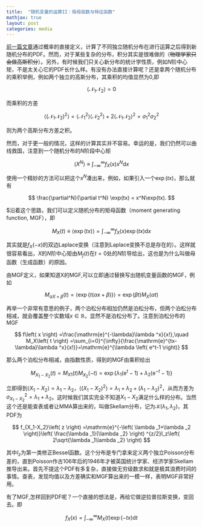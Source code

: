 ```yaml
---
title:  "随机变量的运算II：矩母函数与特征函数"
mathjax: true
layout: post
categories: media
---
```


[前一篇文章](https://callofximeng.github.io/PDF/)通过概率的直接定义，计算了不同独立随机分布在进行运算之后得到新随机分布的PDF。然而，对于某些复杂的分布，积分其实是很难做的（~~物理学家只会做高斯积分~~）。另外，有时候我们只关心新分布的统计学性质，例如$N$阶中心矩，不是太关心它的PDF长什么样。有没有办法直接计算呢？还是拿两个随机分布的乘积举例，例如两个独立的高斯分布，其乘积的均值显然为0,即

$$\left< \mathcal{N} _1\mathcal{N} _2 \right> =0  $$

而乘积的方差

$$\left< \left( \mathcal{N} _1\mathcal{N} _2 \right) ^2 \right> =\left< {\mathcal{N} _1}^2 \right> \left< {\mathcal{N} _2}^2 \right> +2\left< \mathcal{N} _1\mathcal{N} _2 \right> ^2=\sigma _{1}^{2}\sigma _{2}^{2} $$

则为两个高斯分布方差之积。


然而，对于更一般的情况，这样的计算其实并不容易。幸运的是，我们仍然可以曲线救国，注意到一个随机分布的$N$阶段中心矩

$$\left< X^N \right> \equiv \int_{-\infty}^{\infty}{f_X\left( x \right) x^N\mathrm{d}x} $$

使用一个精妙的方法可以把这个$x^N$凑出来，例如，如果引入一个$\exp(tx)$，那么就有

$$ \frac{\partial^N}{\partial t^N} \exp(tx) = x^N\exp(tx). $$

$沿着这个思路，我们可以定义随机分布的矩母函数（moment generating function, MGF），即

$$ M_{X}(t)\equiv \left< \exp(tx) \right> = \int_{-\infty}^{\infty}{f_X\left( x \right) \exp(tx) \mathrm{d}x} $$

其实就是$f_X(-x)$的双边Laplace变换（注意到Laplace变换不总是存在的）。这样就很容易看出，$X$的$N$阶中心矩由$M_f(t)$在$t=0$处的$N$阶导给出，这也是为什么叫做母函数（生成函数）的原因。


由MGF定义，如果知道X的MGF,可以立即通过替换写出随机变量函数的MGF，例如

$$ M_{\alpha X+\beta}(t) =  \left< \exp\{t(\alpha x+\beta)\} \right> = \exp(\beta t) M_X(\alpha t) $$

再举一个非常有意思的例子，两个泊松分布相加仍然是泊松分布，但两个泊松分布相减，就会覆盖整个实数域$x\in\mathbb{R}$，显然不是泊松分布了。注意到泊松分布的MGF

$$ f\left( x \right) =\frac{\mathrm{e}^{-\lambda}\lambda ^x}{x!},\quad M_X\left( t \right) =\sum_{i=0}^{\infty}{\frac{\mathrm{e}^{tx-\lambda}\lambda ^x}{x!}}=\mathrm{e}^{\lambda \left( e^t-1 \right)} $$

那么两个泊松分布相减，由指数性质，得到的MGF由乘积给出

$$ M_{X_1-X_2}(t) = M_{X1}(t)M_{X_2}(-t) = \exp \left\{ \lambda _1\left( \mathrm{e}^t-1 \right) +\lambda _2\left( \mathrm{e}^{-t}-1 \right) \right\} $$

立即得到$\left<X_1-X_2\right>=\lambda_1-\lambda_2$，$\left<(X_1-X_2)^2\right>=\lambda_1+\lambda_2+(\lambda_1-\lambda_2)^2$，从而方差为$\sigma_{X_1-X_2}^2=\lambda_1+\lambda_2$。这时候我们其实完全不知道$X_1-X_2$满足什么样的分布。当然这个还是能查表或者让MMA算出来的，叫做Skellam分布，记为$\mathcal{K}(\lambda_1,\lambda_2)$，其PDF为

$$ f_{X_1-X_2}\left( z \right) =\mathrm{e}^{-\left( \lambda _1+\lambda _2 \right)}\left( \frac{\lambda _1}{\lambda _2} \right) ^{z/2}I_z\left( 2\sqrt{\lambda _1\lambda _2} \right)  $$

其中$I_z$为第一类修正Bessel函数。这个分布是专门拿来定义两个独立Poisson分布差的，直到Poisson作古106年后的1946年才被英国统计学家、经济学家Skellam推导出来。首先不提这个PDF有多复杂，直接做无穷级数求和就是极其浪费时间的事情。查表，发现均值以及方差确实和MGF算出来的一模一样，表明MGF非常好用。


有了MGF,怎样回到PDF呢？一个直接的想法是，再给它做逆拉普拉斯变换，变回去。即

$$ f_X(x) = \int_{-\infty}^\infty M_{X}(t) \exp(-tx) \mathrm{d} t$$
